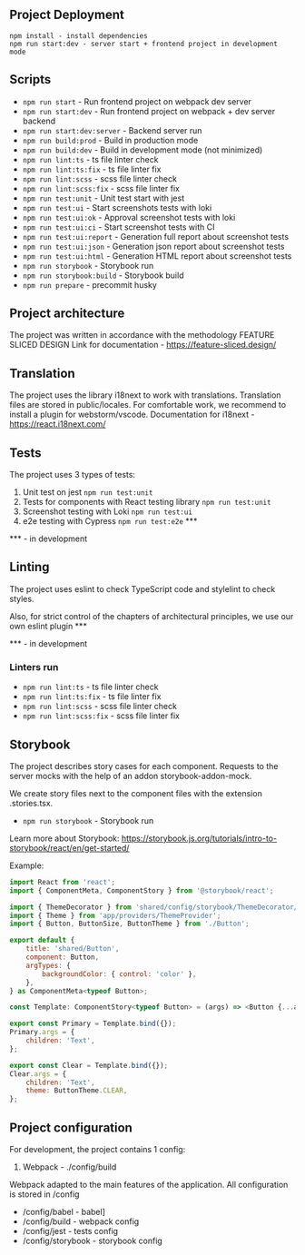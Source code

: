 ## Project Deployment

```
npm install - install dependencies
npm run start:dev - server start + frontend project in development mode
```

## Scripts

- `npm run start` - Run frontend project on webpack dev server
- `npm run start:dev` - Run frontend project on webpack + dev server backend
- `npm run start:dev:server` - Backend server run
- `npm run build:prod` - Build in production mode
- `npm run build:dev` - Build in development mode (not minimized)
- `npm run lint:ts` -  ts file linter check
- `npm run lint:ts:fix` - ts file linter fix
- `npm run lint:scss` - scss file linter check
- `npm run lint:scss:fix` - scss file linter fix
- `npm run test:unit` - Unit test start with jest
- `npm run test:ui` - Start screenshots tests with loki
- `npm run test:ui:ok` - Approval screenshot tests with loki
- `npm run test:ui:ci` - Start screenshot tests with CI
- `npm run test:ui:report` - Generation full report about screenshot tests
- `npm run test:ui:json` - Generation json report about screenshot tests
- `npm run test:ui:html` - Generation HTML report about screenshot tests
- `npm run storybook` - Storybook run
- `npm run storybook:build` - Storybook build
- `npm run prepare` - precommit husky

## Project architecture
The project was written in accordance with the methodology FEATURE SLICED DESIGN
Link for documentation - https://feature-sliced.design/

## Translation
The project uses the library i18next to work with translations. Translation files are stored in public/locales.
For comfortable work, we recommend to install a plugin for webstorm/vscode.
Documentation for i18next - https://react.i18next.com/

## Tests

The project uses 3 types of tests:
1. Unit test on jest `npm run test:unit`
2. Tests for components with React testing library `npm run test:unit`
3. Screenshot testing with Loki `npm run test:ui`
4. e2e testing with Cypress `npm run test:e2e` ***

*** - in development

## Linting

The project uses eslint to check TypeScript code and stylelint to check styles.

Also, for strict control of the chapters of architectural principles, we use our own eslint plugin ***

*** - in development

### Linters run

- `npm run lint:ts` -  ts file linter check
- `npm run lint:ts:fix` - ts file linter fix
- `npm run lint:scss` - scss file linter check
- `npm run lint:scss:fix` - scss file linter fix

## Storybook

The project describes story cases for each component. Requests to the server mocks with the help of an addon storybook-addon-mock.

We create story files next to the component files with the extension .stories.tsx.

- `npm run storybook` - Storybook run

Learn more about Storybook: https://storybook.js.org/tutorials/intro-to-storybook/react/en/get-started/

Example:

```js
import React from 'react';
import { ComponentMeta, ComponentStory } from '@storybook/react';

import { ThemeDecorator } from 'shared/config/storybook/ThemeDecorator/ThemeDecorator';
import { Theme } from 'app/providers/ThemeProvider';
import { Button, ButtonSize, ButtonTheme } from './Button';

export default {
    title: 'shared/Button',
    component: Button,
    argTypes: {
        backgroundColor: { control: 'color' },
    },
} as ComponentMeta<typeof Button>;

const Template: ComponentStory<typeof Button> = (args) => <Button {...args} />;

export const Primary = Template.bind({});
Primary.args = {
    children: 'Text',
};

export const Clear = Template.bind({});
Clear.args = {
    children: 'Text',
    theme: ButtonTheme.CLEAR,
};
```

## Project configuration

For development, the project contains 1 config:
1. Webpack - ./config/build

Webpack adapted to the main features of the application.
All configuration is stored in /config

- /config/babel - babel]
- /config/build - webpack config
- /config/jest - tests config
- /config/storybook - storybook config
